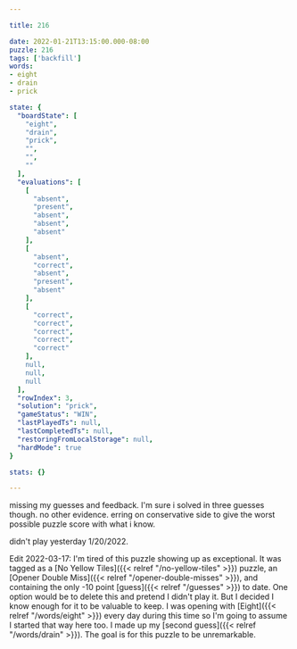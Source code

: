 ```yaml
---

title: 216

date: 2022-01-21T13:15:00.000-08:00
puzzle: 216
tags: ['backfill']
words:
- eight
- drain
- prick

state: {
  "boardState": [
    "eight",
    "drain",
    "prick",
    "",
    "",
    ""
  ],
  "evaluations": [
    [
      "absent",
      "present",
      "absent",
      "absent",
      "absent"
    ],
    [
      "absent",
      "correct",
      "absent",
      "present",
      "absent"
    ],
    [
      "correct",
      "correct",
      "correct",
      "correct",
      "correct"
    ],
    null,
    null,
    null
  ],
  "rowIndex": 3,
  "solution": "prick",
  "gameStatus": "WIN",
  "lastPlayedTs": null,
  "lastCompletedTs": null,
  "restoringFromLocalStorage": null,
  "hardMode": true
}

stats: {}

---
```


<!-- more -->

missing my guesses and feedback. I'm sure i solved in three guesses though. no other evidence. erring on conservative side to give the worst possible puzzle score with what i know.

didn't play yesterday 1/20/2022.

Edit 2022-03-17: I'm tired of this puzzle showing up as exceptional. It was tagged as a [No Yellow Tiles]({{< relref "/no-yellow-tiles" >}}) puzzle, an [Opener Double Miss]({{< relref "/opener-double-misses" >}}), and containing the only -10 point [guess]({{< relref "/guesses" >}}) to date. One option would be to delete this and pretend I didn't play it. But I decided I know enough for it to be valuable to keep. I was opening with [Eight]({{< relref "/words/eight" >}}) every day during this time so I'm going to assume I started that way here too. I made up my [second guess]({{< relref "/words/drain" >}}). The goal is for this puzzle to be unremarkable.
